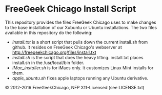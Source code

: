 # FreeGeek Chicago Install Script

This repository provides the files
FreeGeek Chicago uses
to make changes to the base installation of
our Xubuntu or Ubuntu installations.
The two files available in this repository do the following:

<!--
	Use <i> instead of <em> or <strong> because 
	these are technical names. They will still be italicized.
	Ideally we'd use <dfn> but GitHub-flavored Markdown
	doesn't support it.
-->
- <i>install.txt</i> is a short script
that pulls down the current install.sh from github.
It resides on FreeGeek Chicago's webserver
at http://freegeekchicago.org/files/install.txt
- <i>install.sh</i> is the script that does the heavy lifting.
install.txt places install.sh in the /usr/local/bin folder.
- <i>iMac_installer.sh</i> is for iMacs only.
It customizes Linux Mint installs for them.
- <i>apple_ubuntu.sh</i> fixes apple laptops
running any Ubuntu derivative.

© 2012-2016 FreeGeekChicago, NFP
X11-Licensed (see LICENSE.txt)
